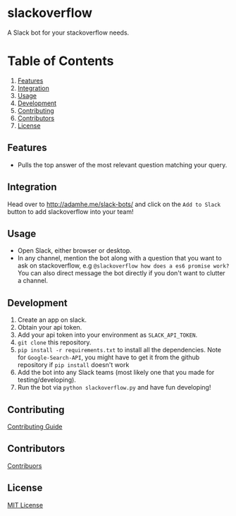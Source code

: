 # slackoverflow
A Slack bot for your stackoverflow needs.

# Table of Contents
1. [Features](#features)
2. [Integration](#integration)
3. [Usage](#usage)
4. [Development](#development)
5. [Contributing](#contributing)
6. [Contributors](#contributors)
7. [License](#license)

## Features <a name="features"></a>
  * Pulls the top answer of the most relevant question matching your query.

## Integration <a name="integration"></a>
Head over to http://adamhe.me/slack-bots/ and click on the `Add to Slack` button to add slackoverflow into your team!

## Usage <a name="usage"></a>
  * Open Slack, either browser or desktop.
  * In any channel, mention the bot along with a question that you want to ask on stackoverflow, e.g `@slackoverflow how does a es6 promise work?` You can also direct message the bot directly if you don't want to clutter a channel.

## Development <a name="development"></a>
1. Create an app on slack.
2. Obtain your api token.
3. Add your api token into your environment as `SLACK_API_TOKEN`. 
4. `git clone` this repository.
5. `pip install -r requirements.txt` to install all the dependencies. Note for `Google-Search-API`, you might have to get it from the github repository if `pip install` doesn't work
6. Add the bot into any Slack teams (most likely one that you made for testing/developing).
7. Run the bot via `python slackoverflow.py` and have fun developing!

## Contributing <a name="contributing"></a>
[Contributing Guide](https://github.com/ygongdev/slackoverflow/blob/master/CONTRIBUTING.md)

## Contributors <a name="contributors"></a>
[Contribuors](https://github.com/ygongdev/slackoverflow/blob/master/CONTRIBUTORS.md)

## License <a name="license"></a>
[MIT License](https://github.com/ygongdev/slackoverflow/blob/master/LICENSE.md)
